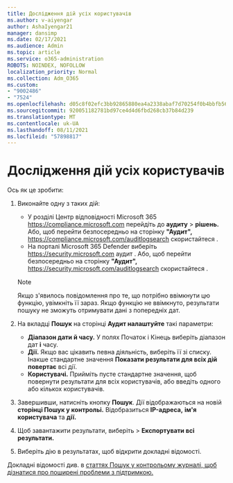 ```yaml
---
title: Дослідження дій усіх користувачів
ms.author: v-aiyengar
author: AshaIyengar21
manager: dansimp
ms.date: 02/17/2021
ms.audience: Admin
ms.topic: article
ms.service: o365-administration
ROBOTS: NOINDEX, NOFOLLOW
localization_priority: Normal
ms.collection: Adm_O365
ms.custom:
- "9002486"
- "7524"
ms.openlocfilehash: d05c8f02efc3bb92865880ea4a2338abaf7d70254f0b4bbfb566423e62b391dd
ms.sourcegitcommit: 920051182781bd97ce4d4d6fbd268cb37b84d239
ms.translationtype: MT
ms.contentlocale: uk-UA
ms.lasthandoff: 08/11/2021
ms.locfileid: "57898817"
---
```

# <a name="investigate-all-the-users-activities"></a>Дослідження дій усіх користувачів

Ось як це зробити:

1. Виконайте одну з таких дій:
   - У розділі Центр відповідності Microsoft 365 <https://compliance.microsoft.com> перейдіть до **аудиту** \> **рішень.** Або, щоб перейти безпосередньо на сторінку **"Аудит",** <https://compliance.microsoft.com/auditlogsearch> скористайтеся .
   - На порталі Microsoft 365 Defender виберіть <https://security.microsoft.com> аудит . Або, щоб перейти безпосередньо на сторінку **"Аудит",** <https://security.microsoft.com/auditlogsearch> скористайтеся .

    > [!NOTE]
    > Якщо з'явилось повідомлення про те, що потрібно ввімкнути цю функцію, увімкніть її зараз. Якщо функцію не ввімкнуто, результати пошуку не зможуть отримувати дані з попередніх дат.

2. На вкладці **Пошук** на сторінці **Аудит налаштуйте** такі параметри:
   - **Діапазон дати й часу.** У полях  Початок і Кінець виберіть діапазон дат **і** часу.
   - **Дії.** Якщо вас цікавить певна діяльність, виберіть її зі списку. Інакше стандартне значення **Показати результати для всіх дій повертає** всі дії.
   - **Користувачі.** Прийміть пусте стандартне значення, щоб повернути результати для всіх користувачів, або введіть одного або кількох користувачів.

3. Завершивши, натисніть кнопку **Пошук**. Дії відображаються на новій **сторінці Пошук у контрольі.** Відобразиться **IP-адреса,** **ім'я користувача** та **дії.**

4. Щоб завантажити результати,  виберіть \> **Експортувати всі результати.**

5. Виберіть дію в результатах, щоб відкрити докладні відомості.

Докладні відомості див. в [статтях Пошук у контрольому журналі, щоб дізнатися про поширені проблеми з підтримкою.](https://docs.microsoft.com/microsoft-365/compliance/auditing-troubleshooting-scenarios)

